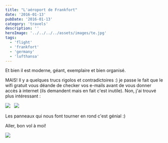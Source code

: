 ```yaml
---
title: "L'aéroport de Frankfort"
date: '2016-01-13'
pubDate: '2016-01-13'
category: 'travels'
description: ''
heroImage: '../../../../assets/images/te.jpg'
tags:
  - 'flight'
  - 'frankfort'
  - 'germany'
  - 'lufthansa'
---
```


Et bien il est moderne, géant, exemplaire et bien organisé.

MAIS! Il y a quelques trucs rigolos et contradictoires :) je passe le fait que le wifi gratuit vous déande de checker vos e-mails avant de vous donner accès à internet (ils demandent mais en fait c'est inutile). Non, j'ai trouvé plus intéressant :

[![](http://malparty.fr/wp-content/uploads/2016/01/img_1804.jpeg)](http://malparty.fr/wp-content/uploads/2016/01/img_1804.jpeg)   [![](http://malparty.fr/wp-content/uploads/2016/01/img_1801.jpeg)](http://malparty.fr/wp-content/uploads/2016/01/img_1801.jpeg)

Les panneaux qui nous font tourner en rond c'est génial :)

Aller, bon vol à moi!

[![](http://malparty.fr/wp-content/uploads/2016/01/img_1807.jpeg)](http://malparty.fr/wp-content/uploads/2016/01/img_1807.jpeg)
